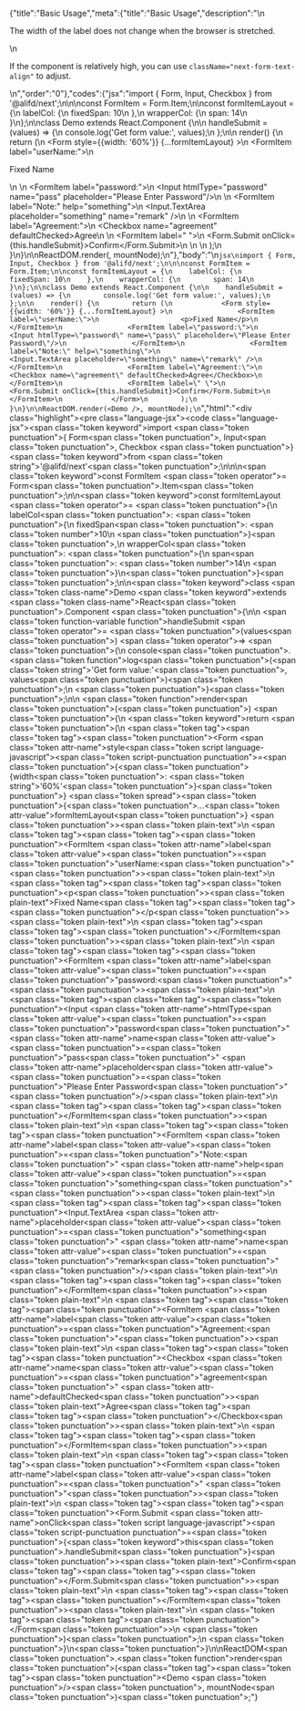 {"title":"Basic Usage","meta":{"title":"Basic Usage","description":"\n<p>The width of the label does not change when the browser is stretched.</p>\n<p>If the component is relatively high, you can use <code>className=&quot;next-form-text-align&quot;</code> to adjust.</p>\n","order":"0"},"codes":{"jsx":"import { Form, Input, Checkbox } from '@alifd/next';\n\n\nconst FormItem = Form.Item;\n\nconst formItemLayout = {\n    labelCol: {\n        fixedSpan: 10\n    },\n    wrapperCol: {\n        span: 14\n    }\n};\n\nclass Demo extends React.Component {\n\n    handleSubmit = (values) => {\n        console.log('Get form value:', values);\n    };\n\n    render() {\n        return (\n            <Form style={{width: '60%'}} {...formItemLayout} >\n                <FormItem label=\"userName:\">\n                    <p>Fixed Name</p>\n                </FormItem>\n                <FormItem label=\"password:\">\n                    <Input htmlType=\"password\" name=\"pass\" placeholder=\"Please Enter Password\"/>\n                </FormItem>\n                <FormItem label=\"Note:\" help=\"something\">\n                    <Input.TextArea placeholder=\"something\" name=\"remark\" />\n                </FormItem>\n                <FormItem label=\"Agreement:\">\n                    <Checkbox name=\"agreement\" defaultChecked>Agree</Checkbox>\n                </FormItem>\n                <FormItem label=\" \">\n                    <Form.Submit onClick={this.handleSubmit}>Confirm</Form.Submit>\n                </FormItem>\n            </Form>\n        );\n    }\n}\n\nReactDOM.render(<Demo />, mountNode);\n"},"body":"\n````jsx\nimport { Form, Input, Checkbox } from '@alifd/next';\n\n\nconst FormItem = Form.Item;\n\nconst formItemLayout = {\n    labelCol: {\n        fixedSpan: 10\n    },\n    wrapperCol: {\n        span: 14\n    }\n};\n\nclass Demo extends React.Component {\n\n    handleSubmit = (values) => {\n        console.log('Get form value:', values);\n    };\n\n    render() {\n        return (\n            <Form style={{width: '60%'}} {...formItemLayout} >\n                <FormItem label=\"userName:\">\n                    <p>Fixed Name</p>\n                </FormItem>\n                <FormItem label=\"password:\">\n                    <Input htmlType=\"password\" name=\"pass\" placeholder=\"Please Enter Password\"/>\n                </FormItem>\n                <FormItem label=\"Note:\" help=\"something\">\n                    <Input.TextArea placeholder=\"something\" name=\"remark\" />\n                </FormItem>\n                <FormItem label=\"Agreement:\">\n                    <Checkbox name=\"agreement\" defaultChecked>Agree</Checkbox>\n                </FormItem>\n                <FormItem label=\" \">\n                    <Form.Submit onClick={this.handleSubmit}>Confirm</Form.Submit>\n                </FormItem>\n            </Form>\n        );\n    }\n}\n\nReactDOM.render(<Demo />, mountNode);\n````","html":"<script>(function(){'use strict';\n\nvar _extends = Object.assign || function (target) { for (var i = 1; i < arguments.length; i++) { var source = arguments[i]; for (var key in source) { if (Object.prototype.hasOwnProperty.call(source, key)) { target[key] = source[key]; } } } return target; };\n\nvar _createClass = function () { function defineProperties(target, props) { for (var i = 0; i < props.length; i++) { var descriptor = props[i]; descriptor.enumerable = descriptor.enumerable || false; descriptor.configurable = true; if (\"value\" in descriptor) descriptor.writable = true; Object.defineProperty(target, descriptor.key, descriptor); } } return function (Constructor, protoProps, staticProps) { if (protoProps) defineProperties(Constructor.prototype, protoProps); if (staticProps) defineProperties(Constructor, staticProps); return Constructor; }; }();\n\nvar _next = require('@alifd/next');\n\nfunction _classCallCheck(instance, Constructor) { if (!(instance instanceof Constructor)) { throw new TypeError(\"Cannot call a class as a function\"); } }\n\nfunction _possibleConstructorReturn(self, call) { if (!self) { throw new ReferenceError(\"this hasn't been initialised - super() hasn't been called\"); } return call && (typeof call === \"object\" || typeof call === \"function\") ? call : self; }\n\nfunction _inherits(subClass, superClass) { if (typeof superClass !== \"function\" && superClass !== null) { throw new TypeError(\"Super expression must either be null or a function, not \" + typeof superClass); } subClass.prototype = Object.create(superClass && superClass.prototype, { constructor: { value: subClass, enumerable: false, writable: true, configurable: true } }); if (superClass) Object.setPrototypeOf ? Object.setPrototypeOf(subClass, superClass) : subClass.__proto__ = superClass; }\n\nvar FormItem = _next.Form.Item;\n\nvar formItemLayout = {\n    labelCol: {\n        fixedSpan: 10\n    },\n    wrapperCol: {\n        span: 14\n    }\n};\n\nvar Demo = function (_React$Component) {\n    _inherits(Demo, _React$Component);\n\n    function Demo() {\n        var _ref;\n\n        var _temp, _this, _ret;\n\n        _classCallCheck(this, Demo);\n\n        for (var _len = arguments.length, args = Array(_len), _key = 0; _key < _len; _key++) {\n            args[_key] = arguments[_key];\n        }\n\n        return _ret = (_temp = (_this = _possibleConstructorReturn(this, (_ref = Demo.__proto__ || Object.getPrototypeOf(Demo)).call.apply(_ref, [this].concat(args))), _this), _this.handleSubmit = function (values) {\n            console.log('Get form value:', values);\n        }, _temp), _possibleConstructorReturn(_this, _ret);\n    }\n\n    _createClass(Demo, [{\n        key: 'render',\n        value: function render() {\n            return React.createElement(\n                _next.Form,\n                _extends({ style: { width: '60%' } }, formItemLayout),\n                React.createElement(\n                    FormItem,\n                    { label: 'userName:' },\n                    React.createElement(\n                        'p',\n                        null,\n                        'Fixed Name'\n                    )\n                ),\n                React.createElement(\n                    FormItem,\n                    { label: 'password:' },\n                    React.createElement(_next.Input, { htmlType: 'password', name: 'pass', placeholder: 'Please Enter Password' })\n                ),\n                React.createElement(\n                    FormItem,\n                    { label: 'Note:', help: 'something' },\n                    React.createElement(_next.Input.TextArea, { placeholder: 'something', name: 'remark' })\n                ),\n                React.createElement(\n                    FormItem,\n                    { label: 'Agreement:' },\n                    React.createElement(\n                        _next.Checkbox,\n                        { name: 'agreement', defaultChecked: true },\n                        'Agree'\n                    )\n                ),\n                React.createElement(\n                    FormItem,\n                    { label: ' ' },\n                    React.createElement(\n                        _next.Form.Submit,\n                        { onClick: this.handleSubmit },\n                        'Confirm'\n                    )\n                )\n            );\n        }\n    }]);\n\n    return Demo;\n}(React.Component);\n\nReactDOM.render(React.createElement(Demo, null), mountNode);})()</script><div class=\"highlight\"><pre class=\"language-jsx\"><code class=\"language-jsx\"><span class=\"token keyword\">import</span> <span class=\"token punctuation\">{</span> Form<span class=\"token punctuation\">,</span> Input<span class=\"token punctuation\">,</span> Checkbox <span class=\"token punctuation\">}</span> <span class=\"token keyword\">from</span> <span class=\"token string\">'@alifd/next'</span><span class=\"token punctuation\">;</span>\n\n\n<span class=\"token keyword\">const</span> FormItem <span class=\"token operator\">=</span> Form<span class=\"token punctuation\">.</span>Item<span class=\"token punctuation\">;</span>\n\n<span class=\"token keyword\">const</span> formItemLayout <span class=\"token operator\">=</span> <span class=\"token punctuation\">{</span>\n    labelCol<span class=\"token punctuation\">:</span> <span class=\"token punctuation\">{</span>\n        fixedSpan<span class=\"token punctuation\">:</span> <span class=\"token number\">10</span>\n    <span class=\"token punctuation\">}</span><span class=\"token punctuation\">,</span>\n    wrapperCol<span class=\"token punctuation\">:</span> <span class=\"token punctuation\">{</span>\n        span<span class=\"token punctuation\">:</span> <span class=\"token number\">14</span>\n    <span class=\"token punctuation\">}</span>\n<span class=\"token punctuation\">}</span><span class=\"token punctuation\">;</span>\n\n<span class=\"token keyword\">class</span> <span class=\"token class-name\">Demo</span> <span class=\"token keyword\">extends</span> <span class=\"token class-name\">React<span class=\"token punctuation\">.</span>Component</span> <span class=\"token punctuation\">{</span>\n\n    <span class=\"token function-variable function\">handleSubmit</span> <span class=\"token operator\">=</span> <span class=\"token punctuation\">(</span>values<span class=\"token punctuation\">)</span> <span class=\"token operator\">=></span> <span class=\"token punctuation\">{</span>\n        console<span class=\"token punctuation\">.</span><span class=\"token function\">log</span><span class=\"token punctuation\">(</span><span class=\"token string\">'Get form value:'</span><span class=\"token punctuation\">,</span> values<span class=\"token punctuation\">)</span><span class=\"token punctuation\">;</span>\n    <span class=\"token punctuation\">}</span><span class=\"token punctuation\">;</span>\n\n    <span class=\"token function\">render</span><span class=\"token punctuation\">(</span><span class=\"token punctuation\">)</span> <span class=\"token punctuation\">{</span>\n        <span class=\"token keyword\">return</span> <span class=\"token punctuation\">(</span>\n            <span class=\"token tag\"><span class=\"token tag\"><span class=\"token punctuation\">&lt;</span>Form</span> <span class=\"token attr-name\">style</span><span class=\"token script language-javascript\"><span class=\"token script-punctuation punctuation\">=</span><span class=\"token punctuation\">{</span><span class=\"token punctuation\">{</span>width<span class=\"token punctuation\">:</span> <span class=\"token string\">'60%'</span><span class=\"token punctuation\">}</span><span class=\"token punctuation\">}</span></span> <span class=\"token spread\"><span class=\"token punctuation\">{</span><span class=\"token punctuation\">...</span><span class=\"token attr-value\">formItemLayout</span><span class=\"token punctuation\">}</span></span> <span class=\"token punctuation\">></span></span><span class=\"token plain-text\">\n                </span><span class=\"token tag\"><span class=\"token tag\"><span class=\"token punctuation\">&lt;</span>FormItem</span> <span class=\"token attr-name\">label</span><span class=\"token attr-value\"><span class=\"token punctuation\">=</span><span class=\"token punctuation\">\"</span>userName:<span class=\"token punctuation\">\"</span></span><span class=\"token punctuation\">></span></span><span class=\"token plain-text\">\n                    </span><span class=\"token tag\"><span class=\"token tag\"><span class=\"token punctuation\">&lt;</span>p</span><span class=\"token punctuation\">></span></span><span class=\"token plain-text\">Fixed Name</span><span class=\"token tag\"><span class=\"token tag\"><span class=\"token punctuation\">&lt;/</span>p</span><span class=\"token punctuation\">></span></span><span class=\"token plain-text\">\n                </span><span class=\"token tag\"><span class=\"token tag\"><span class=\"token punctuation\">&lt;/</span>FormItem</span><span class=\"token punctuation\">></span></span><span class=\"token plain-text\">\n                </span><span class=\"token tag\"><span class=\"token tag\"><span class=\"token punctuation\">&lt;</span>FormItem</span> <span class=\"token attr-name\">label</span><span class=\"token attr-value\"><span class=\"token punctuation\">=</span><span class=\"token punctuation\">\"</span>password:<span class=\"token punctuation\">\"</span></span><span class=\"token punctuation\">></span></span><span class=\"token plain-text\">\n                    </span><span class=\"token tag\"><span class=\"token tag\"><span class=\"token punctuation\">&lt;</span>Input</span> <span class=\"token attr-name\">htmlType</span><span class=\"token attr-value\"><span class=\"token punctuation\">=</span><span class=\"token punctuation\">\"</span>password<span class=\"token punctuation\">\"</span></span> <span class=\"token attr-name\">name</span><span class=\"token attr-value\"><span class=\"token punctuation\">=</span><span class=\"token punctuation\">\"</span>pass<span class=\"token punctuation\">\"</span></span> <span class=\"token attr-name\">placeholder</span><span class=\"token attr-value\"><span class=\"token punctuation\">=</span><span class=\"token punctuation\">\"</span>Please Enter Password<span class=\"token punctuation\">\"</span></span><span class=\"token punctuation\">/></span></span><span class=\"token plain-text\">\n                </span><span class=\"token tag\"><span class=\"token tag\"><span class=\"token punctuation\">&lt;/</span>FormItem</span><span class=\"token punctuation\">></span></span><span class=\"token plain-text\">\n                </span><span class=\"token tag\"><span class=\"token tag\"><span class=\"token punctuation\">&lt;</span>FormItem</span> <span class=\"token attr-name\">label</span><span class=\"token attr-value\"><span class=\"token punctuation\">=</span><span class=\"token punctuation\">\"</span>Note:<span class=\"token punctuation\">\"</span></span> <span class=\"token attr-name\">help</span><span class=\"token attr-value\"><span class=\"token punctuation\">=</span><span class=\"token punctuation\">\"</span>something<span class=\"token punctuation\">\"</span></span><span class=\"token punctuation\">></span></span><span class=\"token plain-text\">\n                    </span><span class=\"token tag\"><span class=\"token tag\"><span class=\"token punctuation\">&lt;</span>Input.TextArea</span> <span class=\"token attr-name\">placeholder</span><span class=\"token attr-value\"><span class=\"token punctuation\">=</span><span class=\"token punctuation\">\"</span>something<span class=\"token punctuation\">\"</span></span> <span class=\"token attr-name\">name</span><span class=\"token attr-value\"><span class=\"token punctuation\">=</span><span class=\"token punctuation\">\"</span>remark<span class=\"token punctuation\">\"</span></span> <span class=\"token punctuation\">/></span></span><span class=\"token plain-text\">\n                </span><span class=\"token tag\"><span class=\"token tag\"><span class=\"token punctuation\">&lt;/</span>FormItem</span><span class=\"token punctuation\">></span></span><span class=\"token plain-text\">\n                </span><span class=\"token tag\"><span class=\"token tag\"><span class=\"token punctuation\">&lt;</span>FormItem</span> <span class=\"token attr-name\">label</span><span class=\"token attr-value\"><span class=\"token punctuation\">=</span><span class=\"token punctuation\">\"</span>Agreement:<span class=\"token punctuation\">\"</span></span><span class=\"token punctuation\">></span></span><span class=\"token plain-text\">\n                    </span><span class=\"token tag\"><span class=\"token tag\"><span class=\"token punctuation\">&lt;</span>Checkbox</span> <span class=\"token attr-name\">name</span><span class=\"token attr-value\"><span class=\"token punctuation\">=</span><span class=\"token punctuation\">\"</span>agreement<span class=\"token punctuation\">\"</span></span> <span class=\"token attr-name\">defaultChecked</span><span class=\"token punctuation\">></span></span><span class=\"token plain-text\">Agree</span><span class=\"token tag\"><span class=\"token tag\"><span class=\"token punctuation\">&lt;/</span>Checkbox</span><span class=\"token punctuation\">></span></span><span class=\"token plain-text\">\n                </span><span class=\"token tag\"><span class=\"token tag\"><span class=\"token punctuation\">&lt;/</span>FormItem</span><span class=\"token punctuation\">></span></span><span class=\"token plain-text\">\n                </span><span class=\"token tag\"><span class=\"token tag\"><span class=\"token punctuation\">&lt;</span>FormItem</span> <span class=\"token attr-name\">label</span><span class=\"token attr-value\"><span class=\"token punctuation\">=</span><span class=\"token punctuation\">\"</span> <span class=\"token punctuation\">\"</span></span><span class=\"token punctuation\">></span></span><span class=\"token plain-text\">\n                    </span><span class=\"token tag\"><span class=\"token tag\"><span class=\"token punctuation\">&lt;</span>Form.Submit</span> <span class=\"token attr-name\">onClick</span><span class=\"token script language-javascript\"><span class=\"token script-punctuation punctuation\">=</span><span class=\"token punctuation\">{</span><span class=\"token keyword\">this</span><span class=\"token punctuation\">.</span>handleSubmit<span class=\"token punctuation\">}</span></span><span class=\"token punctuation\">></span></span><span class=\"token plain-text\">Confirm</span><span class=\"token tag\"><span class=\"token tag\"><span class=\"token punctuation\">&lt;/</span>Form.Submit</span><span class=\"token punctuation\">></span></span><span class=\"token plain-text\">\n                </span><span class=\"token tag\"><span class=\"token tag\"><span class=\"token punctuation\">&lt;/</span>FormItem</span><span class=\"token punctuation\">></span></span><span class=\"token plain-text\">\n            </span><span class=\"token tag\"><span class=\"token tag\"><span class=\"token punctuation\">&lt;/</span>Form</span><span class=\"token punctuation\">></span></span>\n        <span class=\"token punctuation\">)</span><span class=\"token punctuation\">;</span>\n    <span class=\"token punctuation\">}</span>\n<span class=\"token punctuation\">}</span>\n\nReactDOM<span class=\"token punctuation\">.</span><span class=\"token function\">render</span><span class=\"token punctuation\">(</span><span class=\"token tag\"><span class=\"token tag\"><span class=\"token punctuation\">&lt;</span>Demo</span> <span class=\"token punctuation\">/></span></span><span class=\"token punctuation\">,</span> mountNode<span class=\"token punctuation\">)</span><span class=\"token punctuation\">;</span></code></pre></div>"}